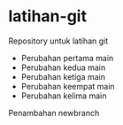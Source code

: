 # latihan-git
Repository untuk latihan git
- Perubahan pertama main
- Perubahan kedua main
- Perubahan ketiga main
- Perubahan keempat main
- Perubahan kelima main

Penambahan newbranch